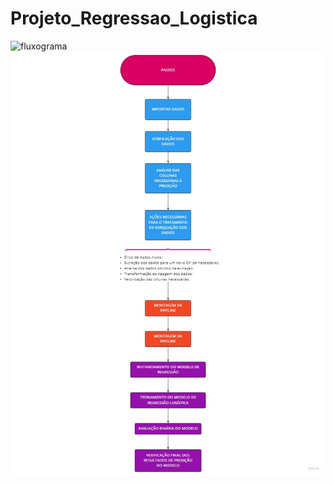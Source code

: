 # Projeto_Regressao_Logistica

<img src="" alt="fluxograma" style="border-left:10000px;">
<div style="text-align:center"><img src="Flowchart.jpg" /></div>
